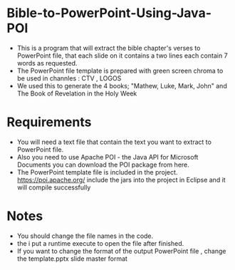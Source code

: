 # Bible-to-PowerPoint-Using-Java-POI
* This is a program that will extract the bible chapter's verses to PowerPoint file, that each slide on it contains a two lines each contain 7 words as requested.
* The PowerPoint file template is prepared with green screen chroma to be used in channles : CTV , LOGOS 
* We used this to generate the 4 books; "Mathew, Luke, Mark, John" and The Book of Revelation in the Holy Week
# Requirements
* You will need a text file that contain the text you want to extract to PowerPoint file.
* Also you need to use Apache POI - the Java API for Microsoft Documents you can download the POI package from here.
* The PowerPoint template file is included in the project. 
https://poi.apache.org/
include the jars into the project in Eclipse and it will compile successfully 

# Notes 
* You should change the file names in the code.
* the i put a runtime execute to open the file after finished.
* If you want to change the format of the output PowerPoint file , change the template.pptx slide master format
